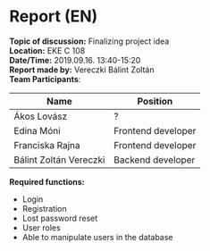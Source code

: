 # Report (EN)
**Topic of discussion:** Finalizing project idea  
**Location:** EKE C 108  
**Date/Time:** 2019.09.16. 13:40-15:20  
**Report made by:** Vereczki Bálint Zoltán  
**Team Participants**:  

| Name                    |  Position          |
|------------------------|---------------------|
| Ákos Lovász            |  ?                  |
| Edina Móni             | Frontend developer  |
| Franciska Rajna        |  Frontend developer |
| Bálint Zoltán Vereczki |  Backend developer  |

**Required functions:**  
* Login
* Registration
* Lost password reset
* User roles
* Able to manipulate users in the database